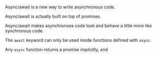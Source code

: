Async/await is a new way to write asynchronous code.

Async/await is actually built on top of promises.

Async/await makes asynchronous code look and behave a little more like synchronous code.

The `await` keyword can only be used inside functions defined with `async`.

Any `async` function returns a promise implicitly, and 